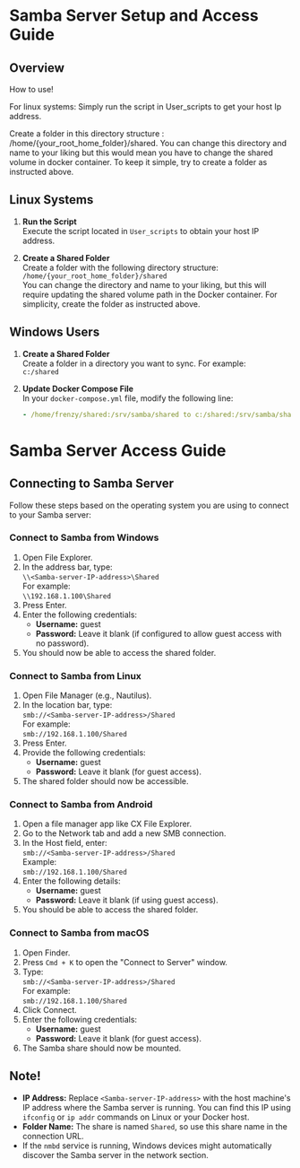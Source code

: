 # Samba Server Setup and Access Guide

## Overview

How to use!

For linux systems: Simply run the script in User_scripts to get your host Ip address.

Create a folder in this directory structure : /home/{your_root_home_folder}/shared. You can change this directory and name to your liking but this would mean you have to change the shared volume in docker container. To keep it simple, try to create a folder as instructed above.

## Linux Systems

1. **Run the Script**  
   Execute the script located in `User_scripts` to obtain your host IP address.

2. **Create a Shared Folder**  
   Create a folder with the following directory structure:  
   `/home/{your_root_home_folder}/shared`  
   You can change the directory and name to your liking, but this will require updating the shared volume path in the Docker container. For simplicity, create the folder as instructed above.

## Windows Users

1. **Create a Shared Folder**  
   Create a folder in a directory you want to sync. For example:  
   `c:/shared`

2. **Update Docker Compose File**  
   In your `docker-compose.yml` file, modify the following line:  
   ```yaml
   - /home/frenzy/shared:/srv/samba/shared to c:/shared:/srv/samba/shared
   
# Samba Server Access Guide

## Connecting to Samba Server

Follow these steps based on the operating system you are using to connect to your Samba server:

### Connect to Samba from Windows

1. Open File Explorer.
2. In the address bar, type:  
   `\\<Samba-server-IP-address>\Shared`  
   For example:  
   `\\192.168.1.100\Shared`
3. Press Enter.
4. Enter the following credentials:
   - **Username:** guest
   - **Password:** Leave it blank (if configured to allow guest access with no password).
5. You should now be able to access the shared folder.

### Connect to Samba from Linux

1. Open File Manager (e.g., Nautilus).
2. In the location bar, type:  
   `smb://<Samba-server-IP-address>/Shared`  
   For example:  
   `smb://192.168.1.100/Shared`
3. Press Enter.
4. Provide the following credentials:
   - **Username:** guest
   - **Password:** Leave it blank (for guest access).
5. The shared folder should now be accessible.

### Connect to Samba from Android

1. Open a file manager app like CX File Explorer.
2. Go to the Network tab and add a new SMB connection.
3. In the Host field, enter:  
   `smb://<Samba-server-IP-address>/Shared`  
   Example:  
   `smb://192.168.1.100/Shared`
4. Enter the following details:
   - **Username:** guest
   - **Password:** Leave it blank (if using guest access).
5. You should be able to access the shared folder.

### Connect to Samba from macOS

1. Open Finder.
2. Press `Cmd + K` to open the "Connect to Server" window.
3. Type:  
   `smb://<Samba-server-IP-address>/Shared`  
   For example:  
   `smb://192.168.1.100/Shared`
4. Click Connect.
5. Enter the following credentials:
   - **Username:** guest
   - **Password:** Leave it blank (for guest access).
6. The Samba share should now be mounted.

## Note!

- **IP Address:** Replace `<Samba-server-IP-address>` with the host machine's IP address where the Samba server is running. You can find this IP using `ifconfig` or `ip addr` commands on Linux or your Docker host.
- **Folder Name:** The share is named `Shared`, so use this share name in the connection URL.
- If the `nmbd` service is running, Windows devices might automatically discover the Samba server in the network section.
